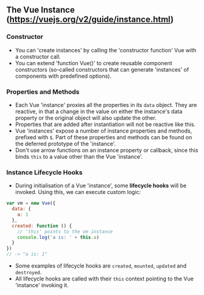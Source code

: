 ## The Vue Instance (https://vuejs.org/v2/guide/instance.html)

### Constructor
- You can 'create instances' by calling the 'constructor function' Vue with a constructor call.
- You can extend 'function Vue()' to create reusable component constructors (so-called constructors that can generate 'instances' of components with predefined options).

### Properties and Methods
- Each Vue 'instance' proxies all the properties in its `data` object. They are reactive, in that a change in the value on either the instance's data property or the original object will also update the other.
- Properties that are added after instantiation will not be reactive like this.
- Vue 'instances' expose a number of instance properties and methods, prefixed with `$`. Part of these properties and methods can be found on the deferred prototype of the 'instance'.
- Don't use arrow functions on an instance property or callback, since this binds `this` to a value other than the Vue 'instance'.

### Instance Lifecycle Hooks
- During initialisation of a Vue 'instance', some **lifecycle hooks** will be invoked. Using this, we can execute custom logic:

```javascript
var vm = new Vue({
  data: {
    a: 1
  },
  created: function () {
    // 'this' points to the vm instance
    console.log('a is: ' + this.a)
  }
})
// -> "a is: 1"
```

- Some examples of lifecycle hooks are `created`, `mounted`, `updated` and `destroyed`.
- All lifecycle hooks are called with their `this` context pointing to the Vue 'instance' invoking it.
